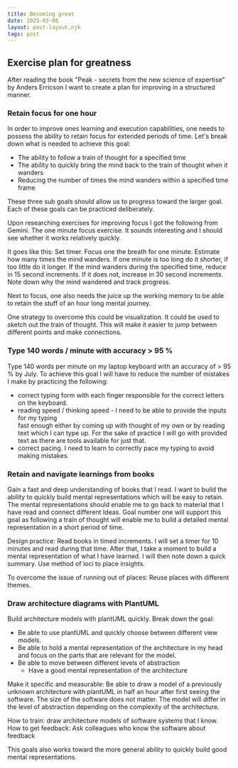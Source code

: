 ```yaml
---
title: Becoming great
date: 2025-03-08
layout: post-layout.njk
tags: post
---
```


## Exercise plan for greatness

After reading the book "Peak - secrets from the new science of expertise" by
Anders Erricson I want to create a plan for improving in a structured manner.

### Retain focus for one hour

In order to improve ones learning and execution capabilities, one needs to
possess the ability to retain focus for extended periods of time.
Let's break down what is needed to achieve this goal:

- The ability to follow a train of thought for a specified time 
- The ability to quickly bring the mind back to the train of thought when it wanders
- Reducing the number of times the mind wanders within a specified time frame

These three sub goals should allow us to progress toward the larger goal.
Each of these goals can be practiced deliberately.

Upon researching exercises for improving focus I got
the following from Gemini. The one minute focus exercise. It sounds interesting 
and I should see whether it works relatively quickly.

It goes like this: Set timer. Focus one the breath for one minute. 
Estimate how many times the mind wanders. If one minute is too long do it
shorter, if too little do it longer. If the mind wanders during the specified
time, reduce in 15 second increments. If it does not, increase in 30 second
increments. Note down why the mind wandered and track progress.

Next to focus, one also needs the juice up the working memory to be able 
to retain the stuff of an hour long mental journey.

One strategy to overcome this could be visualization.
It could be used to sketch out the train of thought. This will make
it easier to jump between different points and make connections. 

### Type 140 words / minute with accuracy > 95 %

Type 140 words per minute on my laptop keyboard with an accuracy of > 95 %
by July.
To achieve this goal I will have to reduce the number of mistakes I make by practicing the following:

- correct typing form with each finger responsible for the correct letters on the keyboard. 
- reading speed / thinking speed - I need to be able to provide the inputs for my typing  
  fast enough either by coming up with thought of my own or by reading text which I can type up.
  For the sake of practice I will go with provided text as there are tools available for just that.
- correct pacing. I need to learn to correctly pace my typing to avoid making mistakes.

### Retain and navigate learnings from books

Gain a fast and deep understanding of books that I read. I want to build the
ability to quickly build mental representations which will be easy to retain.
The mental representations should enable me to go back to material that I have
read and connect different Ideas. Goal number one will support this goal as
following a train of thought will enable me to build a detailed mental
representation in a short period of time.

Design practice: Read books in timed increments. I will set a timer for 10
minutes and read during that time. After that, I take a moment to build a
mental representation of what I have learned. I will then note down a quick
summary. Use method of loci to place insights. 

To overcome the issue of running out of places: Reuse places with different
themes. 

### Draw architecture diagrams with PlantUML

Build architecture models with plantUML quickly.
Break down the goal:

- Be able to use plantUML and quickly choose between different view models.
- Be able to hold a mental representation of the architecture in my head and
  focus on the parts that are relevant for the model.
- Be able to move between different levels of abstraction 
  - Have a good mental representation of the architecture

Make it specific and measurable: Be able to draw a model of a previously
unknown architecture with plantUML in half an hour after first seeing the
software. The size of the software does not matter. The model will differ in
the level of abstraction depending on the complexity of the architecture.

How to train: draw architecture models of software systems that I know.
How to get feedback: Ask colleagues who know the software about feedback

This goals also works toward the more general ability to quickly build good
mental representations.
